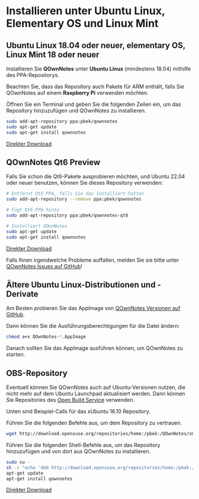 # Installieren unter Ubuntu Linux, Elementary OS und Linux Mint

## Ubuntu Linux 18.04 oder neuer, elementary OS, Linux Mint 18 oder neuer

Installieren Sie **QOwnNotes** unter **Ubuntu Linux** (mindestens 18.04) mithilfe des PPA-Repositorys.

Beachten Sie, dass das Repository auch Pakete für ARM enthält, falls Sie QOwnNotes auf einem **Raspberry Pi** verwenden möchten.

Öffnen Sie ein Terminal und geben Sie die folgenden Zeilen ein, um das Repository hinzuzufügen und QOwnNotes zu installieren.

```bash
sudo add-apt-repository ppa:pbek/qownnotes
sudo apt-get update
sudo apt-get install qownnotes
```

[Direkter Download](https://launchpad.net/~pbek/+archive/ubuntu/qownnotes/+packages)

## QOwnNotes Qt6 Preview

Falls Sie schon die Qt6-Pakete ausprobieren möchten, und Ubuntu 22.04 oder neuer benutzen, können Sie dieses Repository verwenden:

```bash
# Entfernt Qt5 PPA, falls Sie das installiert hatten
sudo add-apt-repository --remove ppa:pbek/qownnotes

# Fügt Qt6 PPA hinzu
sudo add-apt-repository ppa:pbek/qownnotes-qt6

# Installiert QOwnNotes
sudo apt-get update
sudo apt-get install qownnotes
```

[Direkter Download](https://launchpad.net/~pbek/+archive/ubuntu/qownnotes-qt6/+packages)

Falls Ihnen irgendwelche Probleme auffallen, melden Sie sie bitte unter [QOwnNotes Issues auf GitHub](https://github.com/pbek/QOwnNotes/issues)!

## Ältere Ubuntu Linux-Distributionen und -Derivate

Am Besten probieren Sie das AppImage von [QOwnNotes Versionen auf GitHub](https://github.com/pbek/QOwnNotes/releases).

Dann können Sie die Ausführungsberechtigungen für die Datei ändern:

```bash
chmod a+x QOwnNotes-*.AppImage
```

Danach sollten Sie das AppImage ausführen können, um QOwnNotes zu starten.

## OBS-Repository

Eventuell können Sie QOwnNotes auch auf Ubuntu-Versionen nutzen, die nicht mehr auf dem Ubuntu Launchpad aktualisiert werden. Dann können Sie Repositories des [Open Build Service](https://build.opensuse.org/package/show/home:pbek:QOwnNotes/desktop) verwenden.

Unten sind Beispiel-Calls für das xUbuntu 16.10 Repository.

Führen Sie die folgenden Befehle aus, um dem Repository zu vertrauen.

```bash
wget http://download.opensuse.org/repositories/home:/pbek:/QOwnNotes/xUbuntu_16.10/Release.key -O - | sudo apt-key add -
```

Führen Sie die folgenden Shell-Befehle aus, um das Repository hinzuzufügen und von dort aus QOwnNotes zu installieren.

```bash
sudo su -
sh -c "echo 'deb http://download.opensuse.org/repositories/home:/pbek:/QOwnNotes/xUbuntu_16.10/ /' >> /etc/apt/sources.list.d/qownnotes.list"
apt-get update
apt-get install qownnotes
```

[Direkter Download](https://download.opensuse.org/repositories/home:/pbek:/QOwnNotes/xUbuntu_16.10)
